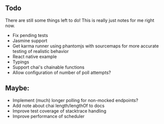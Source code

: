 ## Todo

There are still some things left to do! This is really just notes for me right now.

- Fix pending tests
- Jasmine support
- Get karma runner using phantomjs with sourcemaps for more accurate testing of realistic behavior
- React native example
- Typings
- Support chai's chainable functions
- Allow configuration of number of poll attempts?


## Maybe:
- Implement (much) longer polling for non-mocked endpoints?
- Add note about chai length/lengthOf to docs
- Improve test coverage of stacktrace handling
- Improve performance of scheduler
